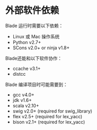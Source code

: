 # 外部软件依赖

Blade 运行时需要以下依赖：

* Linux 或 Mac 操作系统
* Python v2.7+
* SCons v2.0+ or ninja v1.8+

Blade还能和以下软件协作：

* ccache v3.1+
* distcc

Blade 编译项目时可能需要到：

* gcc v4.0+
* jdk v1.6+
* scala v2.10+
* swig   v2.0+ (required for swig_library)
* flex v2.5+ (required for lex_yacc)
* bison v2.1+ (required for lex_yacc)
